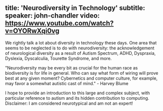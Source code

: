 title: 'Neurodiversity in Technology'
subtitle:
speaker: john-chandler
video: https://www.youtube.com/watch?v=OYORwXqi0vg
---
We rightly talk a lot about diversity in technology these days. One area that seems to be neglected is to do with neurodiversity: the acknowledgement of neurological diversity as a result of Autism Spectrum, ADHD, Dyspraxia, Dyslexia, Dyscalculia, Tourette Syndrome, and more.

"Neurodiversity may be every bit as crucial for the human race as biodiversity is for life in general. Who can say what form of wiring will prove best at any given moment? Cybernetics and computer culture, for example, may favor a somewhat autistic cast of mind." - Harvey Blume

I hope to provide an introduction to this large and complex subject, with particular reference to autism and its hidden contribution to computing. Disclaimer: I am considered neurotypical and am not an expert!
